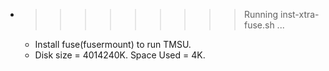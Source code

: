 * >>>>>>>>> Running inst-xtra-fuse.sh ...
  * Install fuse(fusermount) to run TMSU.
  * Disk size = 4014240K. Space Used = 4K.
